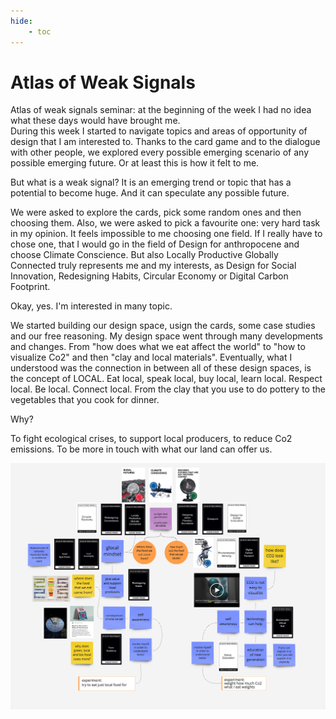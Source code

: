 ```yaml
---
hide:
    - toc
---
```


# Atlas of Weak Signals

Atlas of weak signals seminar: at the beginning of the week I had no idea what these days would have brought me.  
During this week I started to navigate topics and areas of opportunity of design that I am interested to. Thanks to the card game and to the dialogue with other people, we explored every possible emerging scenario of any possible emerging future. Or at least this is how it felt to me.

But what is a weak signal? It is an emerging trend or topic that has a potential to become huge. And it can speculate any possible future.

We were asked to explore the cards, pick some random ones and then choosing them. Also, we were asked to pick a favourite one: very hard task in my opinion. It feels impossible to me choosing one field. If I really have to chose one, that I would go in the field of Design for anthropocene and choose Climate Conscience. But also Locally Productive Globally Connected truly represents me and my interests, as Design for Social Innovation, Redesigning Habits, Circular Economy or Digital Carbon Footprint.

Okay, yes. I'm interested in many topic.

We started building our design space, usign the cards, some case studies and our free reasoning. My design space went through many developments and changes. From "how does what we eat affect the world" to "how to visualize Co2" and then "clay and local materials".
Eventually, what I understood was the connection in between all of these design spaces, is the concept of LOCAL. Eat local, speak local, buy local, learn local. Respect local. Be local. Connect local.
From the clay that you use to do pottery to the vegetables that you cook for dinner.

Why?

To fight ecological crises, to support local producers, to reduce Co2 emissions. To be more in touch with what our land can offer us.




![](../images/AoWS/designspace.jpg)
